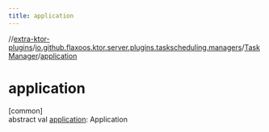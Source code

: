 ```yaml
---
title: application
---
```


//[extra-ktor-plugins](../../../index.md)/[io.github.flaxoos.ktor.server.plugins.taskscheduling.managers](../index.md)/[TaskManager](index.md)/[application](application.md)

# application

[common]\
abstract val [application](application.md): Application




